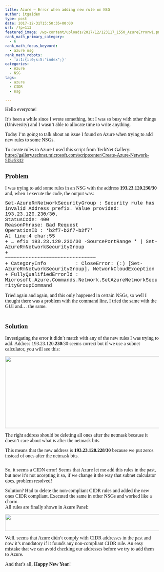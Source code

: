 ```yaml
---
title: Azure – Error when adding new rule on NSG
author: itgaiden
type: post
date: 2017-12-31T15:50:35+00:00
url: /?p=113
featured_image: /wp-content/uploads/2017/12/123117_1550_AzureErrorw1.png
rank_math_primary_category:
  - 6
rank_math_focus_keyword:
  - azure nsg
rank_math_robots:
  - 'a:1:{i:0;s:5:"index";}'
categories:
  - Azure
  - NSG
tags:
  - azure
  - CIDR
  - nsg

---
```

<span style="font-size: 16px; font-family: Didact Gothic;">Hello everyone!</span>

<span style="font-size: 16px; font-family: Didact Gothic;">It&#8217;s been a while since I wrote something, but I was so busy with other things (University) and I wasn&#8217;t able to allocate time to write anything.</span>

<span style="font-size: 16px; font-family: Didact Gothic;">Today I&#8217;m going to talk about an issue I found on Azure when trying to add new rules to some NSGs.</span>

<span style="font-size: 16px; font-family: Didact Gothic;">To create rules in Azure I used this script from TechNet Gallery: <a href="https://gallery.technet.microsoft.com/scriptcenter/Create-Azure-Network-5f5c5332">https://gallery.technet.microsoft.com/scriptcenter/Create-Azure-Network-5f5c5332</a></span>

## <span style="font-family: Didact Gothic;">Problem</span>

<span style="font-size: 16px; font-family: Didact Gothic;">I was trying to add some rules in an NSG with the address <strong>193.23.120.230/30</strong> and, when I execute the code, the output was:</span>

<span style="font-size: 12pt;"><span style="font-family: Courier New;">Set-AzureRmNetworkSecurityGroup : Security rule has invalid Address prefix. Value provided: 193.23.120.230/30.<br /> StatusCode: 400<br /> ReasonPhrase: Bad Request<br /> OperationID : &#8216;b2f7-b2f7-b2f7&#8217;<br /> At line:4 char:55<br /> + &#8230; efix 193.23.120.230/30 -SourcePortRange * | Set-AzureRmNetworkSecurityGroup<br /> +                                           ~~~~~~~~~~~~~~~~~~~~~~~~~~~~~~~<br /> + CategoryInfo          : CloseError: (:) [Set-AzureRmNetworkSecurityGroup], NetworkCloudException<br /> </span><span style="font-family: Courier New;"> + FullyQualifiedErrorId : Microsoft.Azure.Commands.Network.SetAzureNetworkSecurityGroupCommand</span></span><span style="font-family: Courier New; font-size: 12pt;"><br /> </span>

<span style="font-size: 12pt; font-family: Didact Gothic;">Tried again and again, and this only happened in certain NSGs, so well I thought there was a problem with the command line, I tried the same with the GUI and… the same.</span>

<span style="font-size: 12pt; font-family: Didact Gothic;"><img src="http://wp.docker.localhost:8000/wp-content/uploads/2017/12/123117_1550_AzureErrorw1.png" alt="" /></span>

## <span style="font-family: Didact Gothic;">Solution</span>

<span style="font-family: Didact Gothic;"><span style="font-size: 12pt;">Investigating the error it didn&#8217;t match with any of the new rules I was trying to add. </span><span style="font-size: 12pt;">Address 193.23.120.<strong>230</strong>/30 seems correct but if we use a subnet calculator, you will see this:</span></span>

<span style="font-size: 12pt;"><img loading="lazy" class="" src="http://wp.docker.localhost:8000/wp-content/uploads/2017/12/123117_1550_AzureErrorw2.png" alt="" width="554" height="236" /></span>

<span style="font-size: 12pt; font-family: Didact Gothic;">The right address should be deleting all ones after the netmask because it doesn&#8217;t care about what is after the netmask bits.</span>

<span style="font-size: 12pt; font-family: Didact Gothic;">This means that the new address is <strong>193.23.120.228/30 </strong>because we put zeros instead of ones after the netmask bits.</span>

<span style="font-size: 12pt; font-family: Didact Gothic;"><img src="http://wp.docker.localhost:8000/wp-content/uploads/2017/12/123117_1550_AzureErrorw3.png" alt="" /></span>

<span style="font-size: 12pt; font-family: Didact Gothic;">So, it seems a CIDN error! Seems that Azure let me add this rules in the past, but now it&#8217;s not accepting it so, if we change it the way that subnet calculator does, problem resolved!</span>

<span style="font-family: Didact Gothic;"><span style="font-size: 12pt;">Solution? Had to delete the non-compliant CIDR rules and added the new ones CIDR compliant.</span> <span style="font-size: 12pt;">Executed the same in other NSGs and worked like a charm.</span></span>  
<span style="font-size: 12pt; font-family: Didact Gothic;">All rules are finally shown in Azure Panel:</span>

<span style="font-size: 12pt;"><img loading="lazy" class="" src="http://wp.docker.localhost:8000/wp-content/uploads/2017/12/123117_1550_AzureErrorw4.png" alt="" width="681" height="55" /></span>

<span style="font-size: 12pt; font-family: Didact Gothic;">Well, seems that Azure didn&#8217;t comply with CIDR addresses in the past and now it&#8217;s mandatory if it founds any non-compliant CIDR rule. An easy mistake that we can avoid checking our addresses before we try to add them to Azure.</span>

<span style="font-size: 12pt; font-family: Didact Gothic;">And that&#8217;s all, <strong>Happy New Year</strong>!</span>